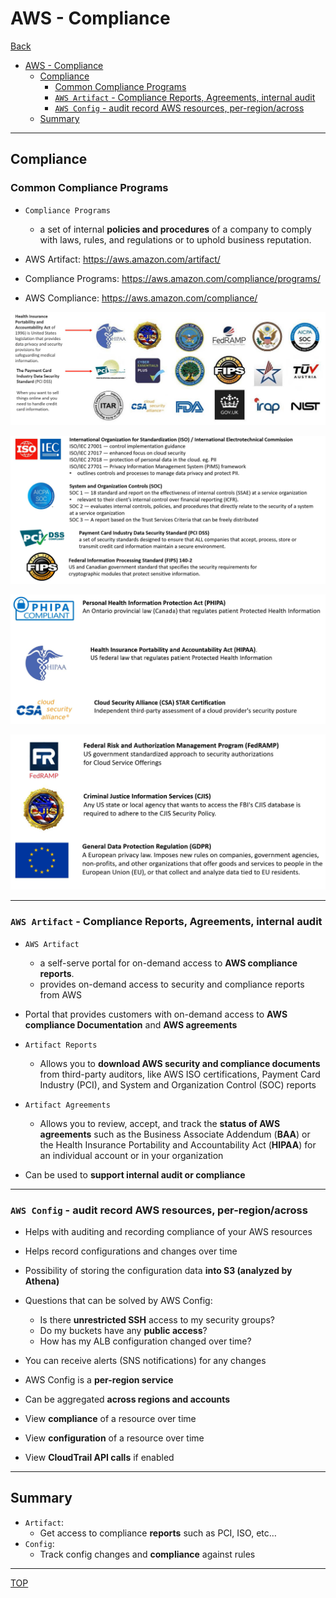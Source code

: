 # AWS - Compliance

[Back](../index.md)

- [AWS - Compliance](#aws---compliance)
  - [Compliance](#compliance)
    - [Common Compliance Programs](#common-compliance-programs)
    - [`AWS Artifact` - Compliance Reports, Agreements, internal audit](#aws-artifact---compliance-reports-agreements-internal-audit)
    - [`AWS Config` - audit record AWS resources, per-region/across](#aws-config---audit-record-aws-resources-per-regionacross)
  - [Summary](#summary)

---

## Compliance

### Common Compliance Programs

- `Compliance Programs`

  - a set of internal **policies and procedures** of a company to comply with laws, rules, and regulations or to uphold business reputation.

- AWS Artifact: https://aws.amazon.com/artifact/

- Compliance Programs: https://aws.amazon.com/compliance/programs/

- AWS Compliance: https://aws.amazon.com/compliance/

![Compliance Programs](./pic/compliance_program01.png)

![Compliance Programs](./pic/compliance_program02.png)

![Compliance Programs](./pic/compliance_program03.png)

![Compliance Programs](./pic/compliance_program04.png)

---

### `AWS Artifact` - Compliance Reports, Agreements, internal audit

- `AWS Artifact`

  - a self-serve portal for on-demand access to **AWS compliance reports**.
  - provides on-demand access to security and compliance reports from AWS

- Portal that provides customers with on-demand access to **AWS compliance Documentation** and **AWS agreements**
- `Artifact Reports`
  - Allows you to **download AWS security and compliance documents** from third-party auditors, like AWS ISO certifications, Payment Card Industry (PCI), and System and Organization Control (SOC) reports
- `Artifact Agreements`
  - Allows you to review, accept, and track the **status of AWS agreements** such as the Business Associate Addendum (**BAA**) or the Health Insurance Portability and Accountability Act (**HIPAA**) for an individual account or in your organization
- Can be used to **support internal audit or compliance**

---

### `AWS Config` - audit record AWS resources, per-region/across

- Helps with auditing and recording compliance of your AWS resources
- Helps record configurations and changes over time
- Possibility of storing the configuration data **into S3 (analyzed by Athena)**
- Questions that can be solved by AWS Config:
  - Is there **unrestricted SSH** access to my security groups?
  - Do my buckets have any **public access**?
  - How has my ALB configuration changed over time?
- You can receive alerts (SNS notifications) for any changes
- AWS Config is a **per-region service**
- Can be aggregated **across regions and accounts**

- View **compliance** of a resource over time
- View **configuration** of a resource over time
- View **CloudTrail API calls** if enabled

---

## Summary

- `Artifact`:
  - Get access to compliance **reports** such as PCI, ISO, etc…
- `Config`:
  - Track config changes and **compliance** against rules

---

[TOP](#aws---compliance)
